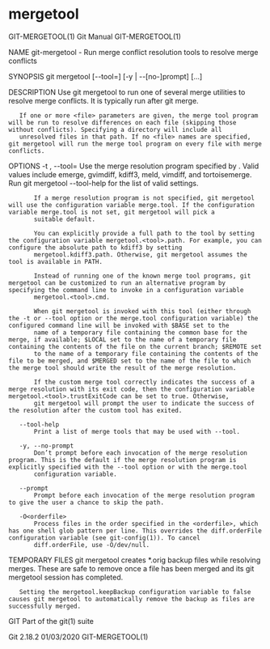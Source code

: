  # mergetool 
GIT-MERGETOOL(1)                                                                                  Git Manual                                                                                 GIT-MERGETOOL(1)

NAME
       git-mergetool - Run merge conflict resolution tools to resolve merge conflicts

SYNOPSIS
       git mergetool [--tool=<tool>] [-y | --[no-]prompt] [<file>...]

DESCRIPTION
       Use git mergetool to run one of several merge utilities to resolve merge conflicts. It is typically run after git merge.

       If one or more <file> parameters are given, the merge tool program will be run to resolve differences on each file (skipping those without conflicts). Specifying a directory will include all
       unresolved files in that path. If no <file> names are specified, git mergetool will run the merge tool program on every file with merge conflicts.

OPTIONS
       -t <tool>, --tool=<tool>
           Use the merge resolution program specified by <tool>. Valid values include emerge, gvimdiff, kdiff3, meld, vimdiff, and tortoisemerge. Run git mergetool --tool-help for the list of valid <tool>
           settings.

           If a merge resolution program is not specified, git mergetool will use the configuration variable merge.tool. If the configuration variable merge.tool is not set, git mergetool will pick a
           suitable default.

           You can explicitly provide a full path to the tool by setting the configuration variable mergetool.<tool>.path. For example, you can configure the absolute path to kdiff3 by setting
           mergetool.kdiff3.path. Otherwise, git mergetool assumes the tool is available in PATH.

           Instead of running one of the known merge tool programs, git mergetool can be customized to run an alternative program by specifying the command line to invoke in a configuration variable
           mergetool.<tool>.cmd.

           When git mergetool is invoked with this tool (either through the -t or --tool option or the merge.tool configuration variable) the configured command line will be invoked with $BASE set to the
           name of a temporary file containing the common base for the merge, if available; $LOCAL set to the name of a temporary file containing the contents of the file on the current branch; $REMOTE set
           to the name of a temporary file containing the contents of the file to be merged, and $MERGED set to the name of the file to which the merge tool should write the result of the merge resolution.

           If the custom merge tool correctly indicates the success of a merge resolution with its exit code, then the configuration variable mergetool.<tool>.trustExitCode can be set to true. Otherwise,
           git mergetool will prompt the user to indicate the success of the resolution after the custom tool has exited.

       --tool-help
           Print a list of merge tools that may be used with --tool.

       -y, --no-prompt
           Don’t prompt before each invocation of the merge resolution program. This is the default if the merge resolution program is explicitly specified with the --tool option or with the merge.tool
           configuration variable.

       --prompt
           Prompt before each invocation of the merge resolution program to give the user a chance to skip the path.

       -O<orderfile>
           Process files in the order specified in the <orderfile>, which has one shell glob pattern per line. This overrides the diff.orderFile configuration variable (see git-config(1)). To cancel
           diff.orderFile, use -O/dev/null.

TEMPORARY FILES
       git mergetool creates *.orig backup files while resolving merges. These are safe to remove once a file has been merged and its git mergetool session has completed.

       Setting the mergetool.keepBackup configuration variable to false causes git mergetool to automatically remove the backup as files are successfully merged.

GIT
       Part of the git(1) suite

Git 2.18.2                                                                                        01/03/2020                                                                                 GIT-MERGETOOL(1)
